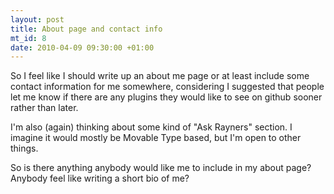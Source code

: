```yaml
--- 
layout: post
title: About page and contact info
mt_id: 8
date: 2010-04-09 09:30:00 +01:00
---
```

So I feel like I should write up an about me page or at least include some contact information for me somewhere, considering I suggested that people let me know if there are any plugins they would like to see on github sooner rather than later.

I'm also (again) thinking about some kind of "Ask Rayners" section.  I imagine it would mostly be Movable Type based, but I'm open to other things.

So is there anything anybody would like me to include in my about page?  Anybody feel like writing a short bio of me? 

